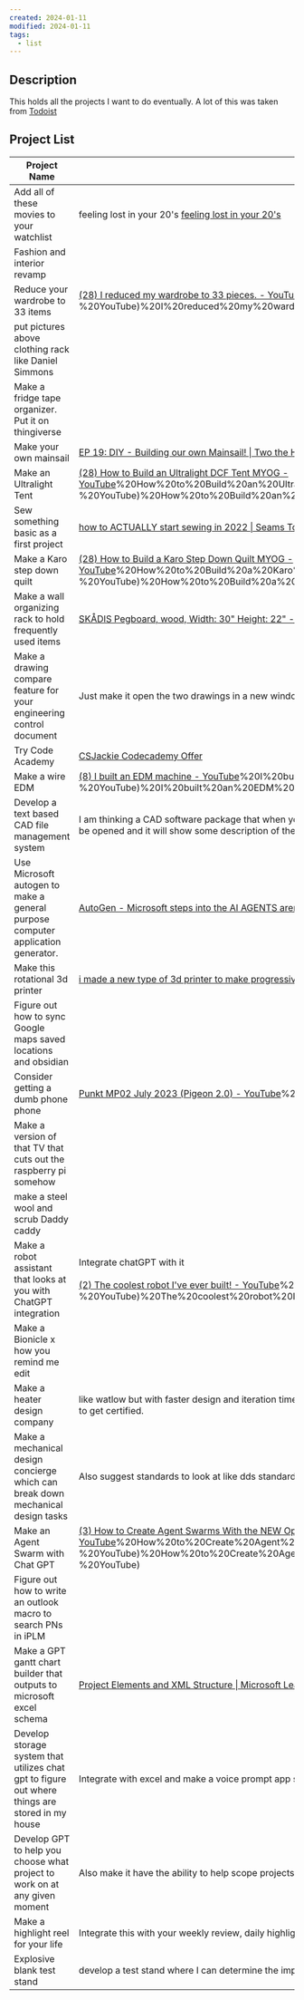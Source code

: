 ```yaml
---
created: 2024-01-11
modified: 2024-01-11
tags:
  - list
---
```


## Description
This holds all the projects I want to do eventually. A lot of this was taken from [Todoist](Todoist) 

## Project List

| **Project Name**                                                                                | **Description**                                                                                                                                                                                                                                                                        |
| ----------------------------------------------------------------------------------------------- | -------------------------------------------------------------------------------------------------------------------------------------------------------------------------------------------------------------------------------------------------------------------------------------- |
| Add all of these movies to your watchlist                                                       | feeling lost in your 20's [feeling lost in your 20's](https://boxd.it/nZrSk)                                                                                                                                                                                                           |
| Fashion and interior revamp                                                                     |                                                                                                                                                                                                                                                                                        |
| Reduce your wardrobe to 33 items                                                                | [(28) I reduced my wardrobe to 33 pieces. - YouTube](28)%20I%20reduced%20my%20wardrobe%20to%2033%20pieces.%20-%20YouTube)%20I%20reduced%20my%20wardrobe%20to%2033%20pieces.%20-%20YouTube)                                                                                             |
| put pictures above clothing rack like Daniel Simmons                                            |                                                                                                                                                                                                                                                                                        |
| Make a fridge tape organizer. Put it on thingiverse                                             |                                                                                                                                                                                                                                                                                        |
| Make your own mainsail                                                                          | [EP 19: DIY - Building our own Mainsail! \| Two the Horizon Sailing](https://youtu.be/0qBNDpRCXh4?si=UYiESh0i5dHXH38M)                                                                                                                                                                 |
| Make an Ultralight Tent                                                                         | [(28) How to Build an Ultralight DCF Tent MYOG - YouTube](28)%20How%20to%20Build%20an%20Ultralight%20DCF%20Tent%20MYOG%20-%20YouTube)%20How%20to%20Build%20an%20Ultralight%20DCF%20Tent%20MYOG%20-%20YouTube)                                                                          |
| Sew something basic as a first project                                                          | [how to ACTUALLY start sewing in 2022 \| Seams Too True EP 9](https://youtu.be/LgW1-7yG_A8?si=kLlUc_-kyVIw5tcf)                                                                                                                                                                        |
| Make a Karo step down quilt                                                                     | [(28) How to Build a Karo Step Down Quilt MYOG - YouTube](28)%20How%20to%20Build%20a%20Karo%20Step%20Down%20Quilt%20MYOG%20-%20YouTube)%20How%20to%20Build%20a%20Karo%20Step%20Down%20Quilt%20MYOG%20-%20YouTube)                                                                      |
| Make a wall organizing rack to hold frequently used items                                       | [SKÅDIS Pegboard, wood, Width: 30" Height: 22" - IKEA](https://www.ikea.com/us/en/p/skadis-pegboard-wood-10347171/)                                                                                                                                                                    |
| Make a drawing compare feature for your engineering control document                            | Just make it open the two drawings in a new window on edge so you can flip back between them.                                                                                                                                                                                          |
| Try Code Academy                                                                                | [CSJackie Codecademy Offer](https://try.codecademy.com/csjackie/free-trial?utm_source=influencer&utm_medium=influencer&utm_campaign=csjackie&utm_content=youtube-free-trial)                                                                                                           |
| Make a wire EDM                                                                                 | [(8) I built an EDM machine - YouTube](8)%20I%20built%20an%20EDM%20machine%20-%20YouTube)%20I%20built%20an%20EDM%20machine%20-%20YouTube)                                                                                                                                              |
| Develop a text based CAD file management system                                                 | I am thinking a CAD software package that when you design, say, a cylinder, it outputs a human and software readable text file that can be opened and it will show some description of the part geometrically.                                                                         |
| Use Microsoft autogen to make a general purpose computer application generator.                 | [AutoGen - Microsoft steps into the AI AGENTS arena](https://youtube.com/watch?v=zdcCD--IieY&si=sI2fUNeGrpN3rUWq)                                                                                                                                                                      |
| Make this rotational 3d printer                                                                 | [i made a new type of 3d printer to make progressive twist barrels, springs, screws, rods, and more](https://youtu.be/58AD7zPnxcU?si=3JPsJrzooXxD8pDU)                                                                                                                                 |
| Figure out how to sync Google maps saved locations and obsidian                                 |                                                                                                                                                                                                                                                                                        |
| Consider getting a dumb phone phone                                                             | [Punkt MP02 July 2023 (Pigeon 2.0) - YouTube](Pigeon%202.0)%20-%20YouTube)%20-%20YouTube)                                                                                                                                                                                              |
| Make a version of that TV that cuts out the raspberry pi somehow                                |                                                                                                                                                                                                                                                                                        |
| make a steel wool and scrub Daddy caddy                                                         |                                                                                                                                                                                                                                                                                        |
| Make a robot assistant that looks at you with ChatGPT integration                               | Integrate chatGPT with it<br><br>[(2) The coolest robot I've ever built! - YouTube](2)%20The%20coolest%20robot%20I've%20ever%20built!%20-%20YouTube)%20The%20coolest%20robot%20I've%20ever%20built!%20-%20YouTube)                                                                     |
| Make a Bionicle x how you remind me edit                                                        |                                                                                                                                                                                                                                                                                        |
| Make a heater design company                                                                    | like watlow but with faster design and iteration times and custom tools engineers can use to buy themselves. Reach out to UL agency to get certified.                                                                                                                                  |
| Make a mechanical design concierge which can break down mechanical design tasks                 | Also suggest standards to look at like dds standards                                                                                                                                                                                                                                   |
| Make an Agent Swarm with Chat GPT                                                               | [(3) How to Create Agent Swarms With the NEW OpenAI Assistants API - YouTube](3)%20How%20to%20Create%20Agent%20Swarms%20With%20the%20NEW%20OpenAI%20Assistants%20API%20-%20YouTube)%20How%20to%20Create%20Agent%20Swarms%20With%20the%20NEW%20OpenAI%20Assistants%20API%20-%20YouTube) |
| Figure out how to write an outlook macro to search PNs in iPLM                                  |                                                                                                                                                                                                                                                                                        |
| Make a GPT gantt chart builder that outputs to microsoft excel schema                           | [Project Elements and XML Structure \| Microsoft Learn](https://learn.microsoft.com/en-us/office-project/xml-data-interchange/project-elements-and-xml-structure?view=project-client-2016)                                                                                             |
| Develop storage system that utilizes chat gpt to figure out where things are stored in my house | Integrate with excel and make a voice prompt app so I can ask it questions from my phone                                                                                                                                                                                               |
| Develop GPT to help you choose what project to work on at any given moment                      | Also make it have the ability to help scope projects and think through the phases of a project.                                                                                                                                                                                        |
| Make a highlight reel for your life                                                             | Integrate this with your weekly review, daily highlight, and make a monthly review.                                                                                                                                                                                                    |
| Explosive blank test stand                                                                      | develop a test stand where I can determine the impulse curve of an explosive blank                                                                                                                                                                                                     |



